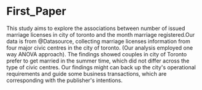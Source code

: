 # First_Paper
This study aims to explore the associations between number of issued marriage licenses in city of toronto and the month marriage registered.Our data is from @Datasource, collecting marriage licenses information from four major civic centres in the city of toronto. (Our analysis employed one way ANOVA approach). The findings showed couples in city of Toronto prefer to get married in the summer time, which did not differ across the type of civic centres. Our findings might can back up the city's operational requirements and guide some business transactions, which are corresponding with the publisher's intentions.